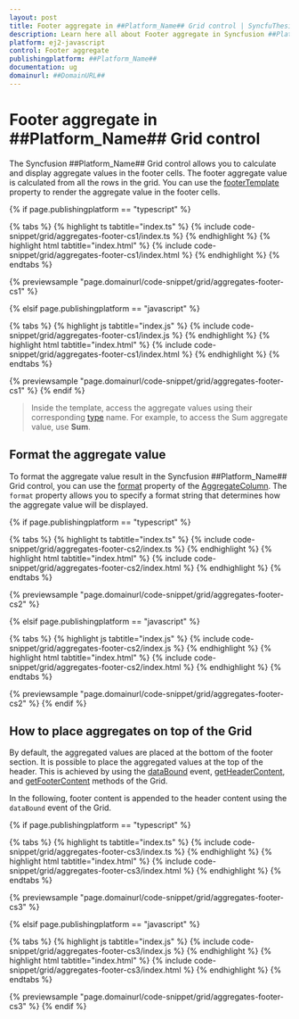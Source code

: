 ```yaml
---
layout: post
title: Footer aggregate in ##Platform_Name## Grid control | SyncfuThesion
description: Learn here all about Footer aggregate in Syncfusion ##Platform_Name## Grid control of Syncfusion Essential JS 2 and more.
platform: ej2-javascript
control: Footer aggregate 
publishingplatform: ##Platform_Name##
documentation: ug
domainurl: ##DomainURL##
---
```


# Footer aggregate in ##Platform_Name## Grid control

The Syncfusion ##Platform_Name## Grid control allows you to calculate and display aggregate values in the footer cells. The footer aggregate value is calculated from all the rows in the grid. You can use the [footerTemplate](../../api/grid/aggregateColumn/#footertemplate) property to render the aggregate value in the footer cells.

{% if page.publishingplatform == "typescript" %}

{% tabs %}
{% highlight ts tabtitle="index.ts" %}
{% include code-snippet/grid/aggregates-footer-cs1/index.ts %}
{% endhighlight %}
{% highlight html tabtitle="index.html" %}
{% include code-snippet/grid/aggregates-footer-cs1/index.html %}
{% endhighlight %}
{% endtabs %}
        
{% previewsample "page.domainurl/code-snippet/grid/aggregates-footer-cs1" %}

{% elsif page.publishingplatform == "javascript" %}

{% tabs %}
{% highlight js tabtitle="index.js" %}
{% include code-snippet/grid/aggregates-footer-cs1/index.js %}
{% endhighlight %}
{% highlight html tabtitle="index.html" %}
{% include code-snippet/grid/aggregates-footer-cs1/index.html %}
{% endhighlight %}
{% endtabs %}

{% previewsample "page.domainurl/code-snippet/grid/aggregates-footer-cs1" %}
{% endif %}

> Inside the template, access the aggregate values using their corresponding [type](../../api/grid/aggregateColumn/#type) name. For example, to access the Sum aggregate value, use **Sum**.

## Format the aggregate value

To format the aggregate value result in the Syncfusion ##Platform_Name## Grid control, you can use the [format](../../api/grid/aggregateColumn/#format) property of the [AggregateColumn](../../api/grid/aggregateColumn/). The `format` property allows you to specify a format string that determines how the aggregate value will be displayed.

{% if page.publishingplatform == "typescript" %}

{% tabs %}
{% highlight ts tabtitle="index.ts" %}
{% include code-snippet/grid/aggregates-footer-cs2/index.ts %}
{% endhighlight %}
{% highlight html tabtitle="index.html" %}
{% include code-snippet/grid/aggregates-footer-cs2/index.html %}
{% endhighlight %}
{% endtabs %}
        
{% previewsample "page.domainurl/code-snippet/grid/aggregates-footer-cs2" %}

{% elsif page.publishingplatform == "javascript" %}

{% tabs %}
{% highlight js tabtitle="index.js" %}
{% include code-snippet/grid/aggregates-footer-cs2/index.js %}
{% endhighlight %}
{% highlight html tabtitle="index.html" %}
{% include code-snippet/grid/aggregates-footer-cs2/index.html %}
{% endhighlight %}
{% endtabs %}

{% previewsample "page.domainurl/code-snippet/grid/aggregates-footer-cs2" %}
{% endif %}

## How to place aggregates on top of the Grid

By default, the aggregated values are placed at the bottom of the footer section. It is possible to place the aggregated values at the top of the header. This is achieved by using the [dataBound](../../api/grid/#databound) event, [getHeaderContent](../../api/grid/#getheadercontent), and [getFooterContent](../../api/grid/#getfootercontent) methods of the Grid.

In the following, footer content is appended to the header content using the `dataBound` event of the Grid.

{% if page.publishingplatform == "typescript" %}

{% tabs %}
{% highlight ts tabtitle="index.ts" %}
{% include code-snippet/grid/aggregates-footer-cs3/index.ts %}
{% endhighlight %}
{% highlight html tabtitle="index.html" %}
{% include code-snippet/grid/aggregates-footer-cs3/index.html %}
{% endhighlight %}
{% endtabs %}
        
{% previewsample "page.domainurl/code-snippet/grid/aggregates-footer-cs3" %}

{% elsif page.publishingplatform == "javascript" %}

{% tabs %}
{% highlight js tabtitle="index.js" %}
{% include code-snippet/grid/aggregates-footer-cs3/index.js %}
{% endhighlight %}
{% highlight html tabtitle="index.html" %}
{% include code-snippet/grid/aggregates-footer-cs3/index.html %}
{% endhighlight %}
{% endtabs %}

{% previewsample "page.domainurl/code-snippet/grid/aggregates-footer-cs3" %}
{% endif %}